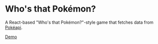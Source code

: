 # Who's that Pokémon?
A React-based "Who's that Pokémon?"-style game that fetches data from [Pokéapi](https://pokeapi.co/).

[Demo](https://jacobdevera.github.io/whos-that-pokemon/)